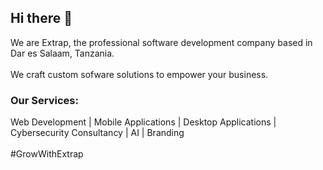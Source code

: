## Hi there 👋
We are Extrap, the professional software development company based in Dar es Salaam, Tanzania.
<br>
<br>
We craft custom sofware solutions to empower your business.
<br>
### Our Services:
Web Development | Mobile Applications | Desktop Applications | Cybersecurity  Consultancy | AI | Branding
<br>
<br>
 #GrowWithExtrap
<!--

**Here are some ideas to get you started:**

🙋‍♀️ A short introduction - what is your organization all about?
🌈 Contribution guidelines - how can the community get involved?
👩‍💻 Useful resources - where can the community find your docs? Is there anything else the community should know?
🍿 Fun facts - what does your team eat for breakfast?
🧙 Remember, you can do mighty things with the power of [Markdown](https://docs.github.com/github/writing-on-github/getting-started-with-writing-and-formatting-on-github/basic-writing-and-formatting-syntax)
-->
